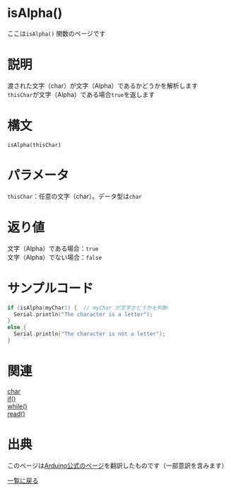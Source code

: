 # isAlpha()

ここは`isAlpha()` 関数のページです

# 説明

渡された文字（char）が文字（Alpha）であるかどうかを解析します  
`thisChar`が文字（Alpha）である場合`true`を返します

# 構文

`isAlpha(thisChar)`

# パラメータ

`thisChar`：任意の文字（char）。データ型は`char`

# 返り値

文字（Alpha）である場合：`true`  
文字（Alpha）でない場合：`false`  

# サンプルコード

```cpp
if (isAlpha(myChar)) {  // myChar が文字かどうかを判断
  Serial.println("The character is a letter");
}
else {
  Serial.println("The character is not a letter");
}
```

# 関連

[char](./../../../constant/char)  
[if()](./../../../structure/control_structure/if)  
[while()](./../../../structure/control_structure/while)  
[read()](./../../Communication/Serial/read)  

# 出典

このページは[Arduino公式のページ](https://www.arduino.cc/reference/en/language/functions/characters/isalpha/)を翻訳したものです（一部意訳を含みます）

[一覧に戻る](https://docs.nchlab.net/Arduino/ref/)  
